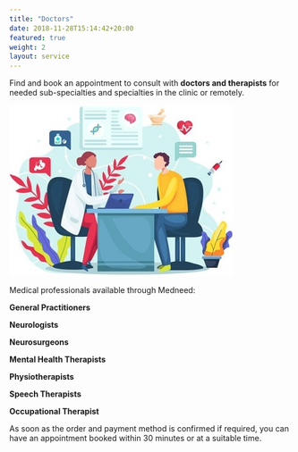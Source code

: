 ```yaml
---
title: "Doctors"
date: 2018-11-28T15:14:42+20:00  
featured: true
weight: 2
layout: service
---
```


Find and book an appointment to consult with **doctors and therapists** for needed sub-specialties and specialties in the clinic or remotely.

![Hospital/Specialist](/images/illustrations/patient.jpg)

Medical professionals available through Medneed:

**General Practitioners**

**Neurologists** 

**Neurosurgeons** 

**Mental Health Therapists** 

**Physiotherapists** 

**Speech Therapists**

**Occupational Therapist**


As soon as the order and payment method is confirmed if required, you can have an appointment booked within 30 minutes or at a suitable time. 

